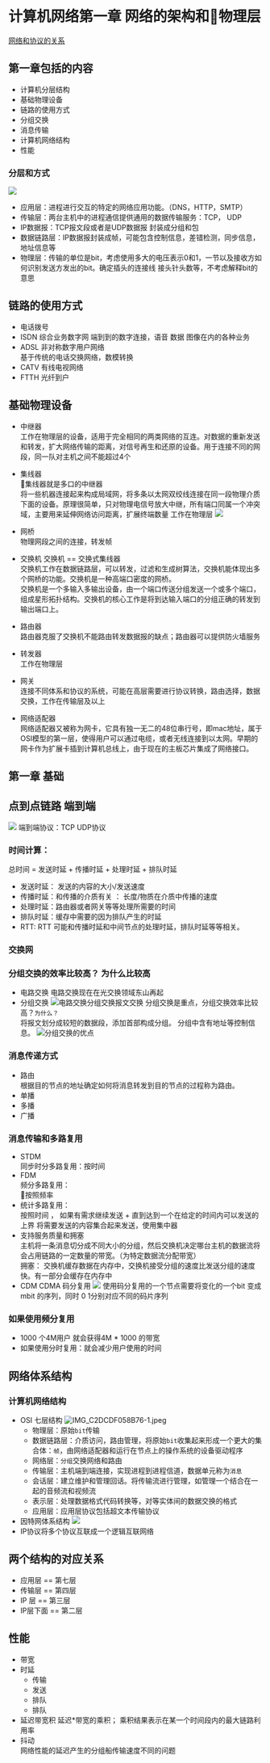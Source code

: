 # 计算机网络第一章 网络的架构和物理层
[网络和协议的关系](https://blog.csdn.net/qq_22238021/article/details/80279001)

## 第一章包括的内容
- 计算机分层结构
- 基础物理设备
- 链路的使用方式
- 分组交换
- 消息传输
- 计算机网络结构
- 性能

### 分层和方式
![](https://upload-images.jianshu.io/upload_images/4714178-3ae82b1ec16f9599.jpg?imageMogr2/auto-orient/strip%7CimageView2/2/w/1240)
- 应用层：进程进行交互的特定的网络应用功能。（DNS，HTTP，SMTP）
- 传输层：两台主机中的进程通信提供通用的数据传输服务：TCP， UDP
- IP数据报：TCP报文段或者是UDP数据报 封装成分组和包
- 数据链路层：IP数据报封装成帧，可能包含控制信息，差错检测，同步信息，地址信息等
- 物理层：传输的单位是bit，考虑使用多大的电压表示0和1，一节以及接收方如何识别发送方发出的bit。确定插头的连接线 接头针头数等，不考虑解释bit的意思

## 链路的使用方式
- 电话拨号<br>
- ISDN 综合业务数字网
端到到的数字连接，语音 数据 图像在内的各种业务
- ADSL 非对称数字用户网络<br>
基于传统的电话交换网络，数模转换
- CATV 有线电视网络
- FTTH 光纤到户

## 基础物理设备
- 中继器<br>
工作在物理层的设备，适用于完全相同的两类网络的互连。对数据的重新发送和转发，扩大网络传输的距离，对信号再生和还原的设备。用于连接不同的网段，同一队对主机之间不能超过4个
- 集线器<br>
集线器就是多口的中继器<br>
将一些机器连接起来构成局域网，将多条以太网双绞线连接在同一段物理介质下面的设备。原理很简单，只对物理电信号放大中继，所有端口同属一个冲突域，主要用来延伸网络访问距离，扩展终端数量
工作在物理层
![](https://upload-images.jianshu.io/upload_images/4714178-c4f67b6af6e99e37.png?imageMogr2/auto-orient/strip%7CimageView2/2/w/1240)
- 网桥<br>
物理网段之间的连接，转发帧
- 交换机
交换机 == 交换式集线器<br>
交换机工作在数据链路层，可以转发，过滤和生成树算法，交换机能体现出多个网桥的功能。交换机是一种高端口密度的网桥。<br>
交换机是一个多输入多输出设备，由一个端口传送分组发送一个或多个端口，组成星形拓扑结构。交换机的核心工作是将到达输入端口的分组正确的转发到输出端口上。
- 路由器<br>
路由器克服了交换机不能路由转发数据报的缺点；路由器可以提供防火墙服务
- 转发器<br>
工作在物理层
- 网关<br>
连接不同体系和协议的系统，可能在高层需要进行协议转换，路由选择，数据交换，工作在传输层及以上<br>

- 网络适配器<br>
网络适配器又被称为网卡，它具有独一无二的48位串行号，即mac地址，属于OSI模型的第一层，使得用户可以通过电缆，或者无线连接到以太网。早期的网卡作为扩展卡插到计算机总线上，由于现在的主板芯片集成了网络接口。


## 第一章 基础
## 点到点链路 端到端
![](https://upload-images.jianshu.io/upload_images/4714178-5723e4c3547da6c2.png?imageMogr2/auto-orient/strip%7CimageView2/2/w/1240)
端到端协议：TCP UDP协议
### 时间计算：
总时间 = 发送时延 + 传播时延 + 处理时延 + 排队时延<br>
- 发送时延： 发送的内容的大小/发送速度<br>
- 传播时延：和传播的介质有关 ： 长度/物质在介质中传播的速度<br>
- 处理时延：路由器或者网关等等处理所需要的时间<br>
- 排队时延：缓存中需要的因为排队产生的时延
- RTT: RTT 可能和传播时延和中间节点的处理时延，排队时延等等相关。
### 交换网
### 分组交换的效率比较高？ 为什么比较高
- 电路交换
电路交换现在在光交换领域东山再起
- 分组交换
![电路交换分组交换报文交换](https://upload-images.jianshu.io/upload_images/4714178-7e325efb9cfa8f13.png?imageMogr2/auto-orient/strip%7CimageView2/2/w/1240)
分组交换是重点，分组交换效率比较高？``为什么？``<br>
将报文划分成较短的数据段，添加首部构成分组。
分组中含有地址等控制信息。
![分组交换的优点](https://upload-images.jianshu.io/upload_images/4714178-13180a5901028a6d.png?imageMogr2/auto-orient/strip%7CimageView2/2/w/1240)
### 消息传递方式
- 路由<br>
根据目的节点的地址确定如何将消息转发到目的节点的过程称为路由。
- 单播
- 多播
- 广播
### 消息传输和多路复用
- STDM<br>
同步时分多路复用：按时间
- FDM<br>
频分多路复用：<br> 按照频率
- 统计多路复用：<br>按照时间 ， 如果有需求继续发送 + 直到达到一个在给定的时间内可以发送的上界
将需要发送的内容集合起来发送，使用集中器<br>
- 支持服务质量和拥塞<br>
主机将一条消息切分成不同大小的分组，然后交换机决定哪台主机的数据流将会占用链路的一定数量的带宽。（为特定数据流分配带宽）<br>
拥塞：
交换机缓存数据在内存中，交换机接受分组的速度比发送分组的速度快。有一部分会缓存在内存中
- CDM 
CDMA
码分复用
![](https://upload-images.jianshu.io/upload_images/4714178-0afba72eab96c943.jpg?imageMogr2/auto-orient/strip%7CimageView2/2/w/1240)
使用码分复用的一个节点需要将变化的一个bit 变成 mbit 的序列，同时 0 1分别对应不同的码片序列

### 如果使用频分复用
- 1000 个4M用户 就会获得4M * 1000 的带宽
- 如果使用分时复用：就会减少用户使用的时间
## 网络体系结构
### 计算机网络结构
- OSI 七层结构
![IMG_C2DCDF058B76-1.jpeg](https://upload-images.jianshu.io/upload_images/4714178-68234777d354a061.jpeg?imageMogr2/auto-orient/strip%7CimageView2/2/w/1240)
    - 物理层：原始``bit``传输<br>
    - 数据链路层：介质访问，路由管理，将原始``bit``收集起来形成一个更大的集合体：``帧``，由网络适配器和运行在节点上的操作系统的设备驱动程序<br>
    - 网络层：``分组``交换网络和路由<br>
    - 传输层：主机端到端连接，实现进程到进程信道，数据单元称为``消息``<br>
    - 会话层：建立维护和管理回话。将传输流进行管理，如管理一个结合在一起的音频流和视频流<br>
    - 表示层：处理数据格式代码转换等，对等实体间的数据交换的格式<br>
    - 应用层：应用层协议包括超文本传输协议
- 因特网体系结构
![](https://upload-images.jianshu.io/upload_images/4714178-085557a205da708b.jpeg?imageMogr2/auto-orient/strip%7CimageView2/2/w/1240)
- IP协议将多个协议互联成一个逻辑互联网络

## 两个结构的对应关系
- 应用层 == 第七层
- 传输层 == 第四层
- IP 层 == 第三层
- IP层下面 == 第二层

## 性能
- 带宽
- 时延
    - 传输
    - 发送
    - 排队
    - 排队
- 延迟带宽积
延迟*带宽的乘积；
乘积结果表示在某一个时间段内的最大链路利用率
- 抖动<br>
网络性能的延迟产生的分组船传输速度不同的问题
